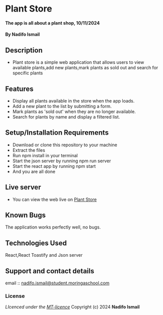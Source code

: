 # Plant Store
#### The app is all about a plant shop, 10/11/2024
#### **By Nadifo Ismail**
## Description
* Plant store is a simple web application that allows users to view available plants,add new plants,mark plants as sold out and search for specific plants
## Features
* Display all plants available in the store when the app loads.
* Add a new plant to the list by submitting a form.
* Mark plants as 'sold out' when they are no longer available.
* Search for plants by name and display a filtered list.
## Setup/Installation Requirements
* Download or clone this repository to your machine
* Extract the files
* Run npm install in your terminal
* Start the json server by running npm run server
* Start the react app by running npm start
* And you are all done
## Live server
* You can view the web live on [Plant Store](https://plantsy-plant-store.netlify.app/)
## Known Bugs
The application works perfectly well, no bugs.
## Technologies Used
React,React Toastify and Json server
## Support and contact details
email :: nadifo.ismail@student.moringaschool.com
### License
*LIcenced under the [MT-licence](https://github.com/NadifoIsmail/react-hooks-cc-plantshop/blob/master/LICENSE.md)*
Copyright (c) 2024 **Nadifo Ismail**
  